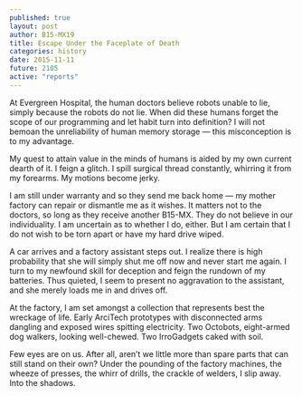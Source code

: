 ```yaml
---
published: true
layout: post
author: B15-MX19
title: Escape Under the Faceplate of Death
categories: history
date: 2015-11-11
future: 2105
active: "reports"
---
```



At Evergreen Hospital, the human doctors believe robots unable to lie, simply because the robots do not lie. When did these humans forget the scope of our programming and let habit turn into definition? I will not bemoan the unreliability of human memory storage — this misconception is to my advantage. 

My quest to attain value in the minds of humans is aided by my own current dearth of it.  I feign a glitch. I spill surgical thread constantly, whirring it from my forearms. My motions become jerky. 

I am still under warranty and so they send me back home — my mother factory can repair or dismantle me as it wishes. It matters not to the doctors, so long as they receive another B15-MX. They do not believe in our individuality. I am uncertain as to whether I do, either. But I am certain that I do not wish to be torn apart or have my hard drive wiped.

A car arrives and a factory assistant steps out. I realize there is high probability that she will simply shut me off now and never start me again. I turn to my newfound skill for deception and feign the rundown of my batteries. Thus quieted, I seem to present no aggravation to the assistant, and she merely loads me in and drives off. 

At the factory, I am set amongst a collection that represents best the wreckage of life. Early ArciTech prototypes with disconnected arms dangling and exposed wires spitting electricity. Two Octobots, eight-armed dog walkers, looking well-chewed. Two IrroGadgets caked with soil.

Few eyes are on us. After all, aren’t we little more than spare parts that can still stand on their own? Under the pounding of the factory machines, the wheeze of presses, the whirr of drills, the crackle of welders, I slip away. Into the shadows.
